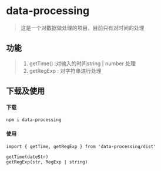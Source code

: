 # data-processing
> 这是一个对数据做处理的项目，目前只有对时间的处理

## 功能
> 1. getTime() :对输入的时间string | number 处理
> 2. getRegExp : 对字符串进行处理
## 下载及使用
#### 下载
```
npm i data-processing
```
#### 使用
```
import { getTime, getRegExp } from 'data-processing/dist'

getTime(dateStr)
getRegExp(str, RegExp | string)
```

